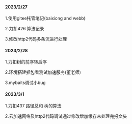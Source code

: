 #### 2023/2/27

1.使用gitee托管笔记(baixiong and webb)

2.力扣426 算法记录

3.修改http2代码多条流进行处理

#### 2023/2/28

1.力扣树的前序转后序

2.环境搭建抓包看测试加速服务(董老师)

3.mybaits调试小bug

#### 2023/3/1

1.力扣437 路径总和 树的算法

2.云加速网络及http2代码调试通过修改增加缓存未处理完报文头